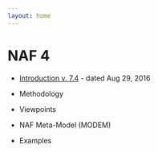 ```yaml
---
layout: home  
---
```



# NAF 4

* [Introduction v. 7.4](introduction/) - dated Aug 29, 2016
* Methodology
* Viewpoints
* NAF Meta-Model (MODEM)

* Examples

